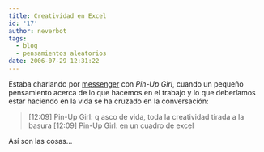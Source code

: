 ```yaml
---
title: Creatividad en Excel
id: '17'
author: neverbot
tags:
  - blog
  - pensamientos aleatorios
date: 2006-07-29 12:31:22
---
```


Estaba charlando por [messenger](http://www.ceruleanstudios.com/) con _Pin-Up Girl_, cuando un pequeño pensamiento acerca de lo que hacemos en el trabajo y lo que deberíamos estar haciendo en la vida se ha cruzado en la conversación:

> \[12:09\] Pin-Up Girl: q asco de vida, toda la creatividad tirada a la basura \[12:09\] Pin-Up Girl: en un cuadro de excel

Así son las cosas...